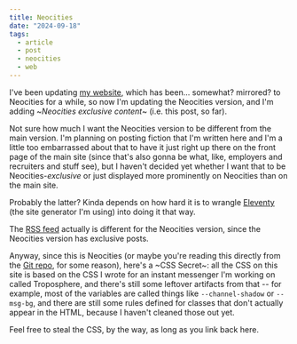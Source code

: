 ```yaml
---
title: Neocities
date: "2024-09-18"
tags:
  - article
  - post
  - neocities
  - web
---
```


I've been updating [my website](https://ashwalker.net/), which has been... somewhat? mirrored? to Neocities for a while, so now I'm updating the Neocities version, and I'm adding \~*Neocities exclusive content*\~ (i.e. this post, so far).

Not sure how much I want the Neocities version to be different from the main version. I'm planning on posting fiction that I'm written here and I'm a little too embarrassed about that to have it just right up there on the front page of the main site (since that's also gonna be what, like, employers and recruiters and stuff see), but I haven't decided yet whether I want that to be Neocities-*exclusive* or just displayed more prominently on Neocities than on the main site.

Probably the latter? Kinda depends on how hard it is to wrangle [Eleventy](https://www.11ty.dev/) (the site generator I'm using) into doing it that way.

The [RSS feed](/feed.xml) actually is different for the Neocities version, since the Neocities version has exclusive posts.

Anyway, since this is Neocities (or maybe you're reading this directly from the [Git repo](https://git.ashwalker.net/Ash/ashwalker.net/), for some reason), here's a \~CSS Secret\~: all the CSS on this site is based on the CSS I wrote for an instant messenger I'm working on called Troposphere, and there's still some leftover artifacts from that -- for example, most of the variables are called things like `--channel-shadow` or `--msg-bg`, and there are still some rules defined for classes that don't actually appear in the HTML, because I haven't cleaned those out yet.

Feel free to steal the CSS, by the way, as long as you link back here.